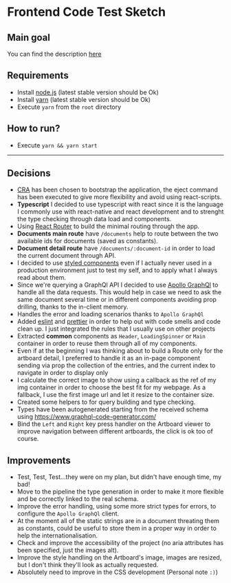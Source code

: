 # Frontend Code Test Sketch

## Main goal

You can find the description [here](https://github.com/CrisTofani/react-test-app/blob/master/CHALLENGE.md)

## Requirements

- Install [node.js](https://nodejs.org/en/download/) (latest stable version should be Ok)
- Install [yarn](https://yarnpkg.com/docs/install) (latest stable version should be Ok)
- Execute `yarn` from the `root` directory

## How to run?

- Execute `yarn && yarn start` 

---

## Decisions

* [CRA](http://create-react-app.dev/) has been chosen to bootstrap the application, the eject command has been executed to give more flexibility and avoid using react-scripts.
* **Typescript** I decided to use typescript with react since it is the language I commonly use with react-native and react development and to strenght the type checking through data load and components. 
* Using [React Router](https://reactrouter.com/) to build the minimal routing through the app.
* **Documents main route** have `/documents` help to route between the two available ids for documents (saved as constants).
* **Document detail route** have `/documents/:document-id` in order to load the current document through API.
* I decided to use [styled components](https://styled-components.com/) even if I actually never used in a production environment just to test my self, and to apply what I always read about them.
* Since we're querying a GraphQl API I decided to use [Apollo GraphQl](https://www.apollographql.com/) to handle all the data requests. This would help in case we need to ask the same document several time or in different components avoiding prop drilling, thanks to the in-client memory.
* Handles the error and loading scenarios thanks to `Apollo GraphQl`
* Added [eslint](https://eslint.org/) and [prettier](https://prettier.io/) in order to help out with code smells and code clean up. I just integrated the rules that I usually use on other projects
* Extracted **common** components as `Header`, `LoadingSpinner` or `Main` container in order to reuse them through all of my components.
* Even if at the beginning I was thinking about to build a Route only for the artboard detail, I preferred to handle it as an in-page component sending via prop the collection of the entries, and the current index to navigate in order to display only
* I calculate the correct image to show using a callback as the ref of my img container in order to choose the best fit for my webpage. As a fallback, I use the first image url and let it resize to the container size.
* Created some helpers to for query building and type checking.
* Types have been autogenerated starting from the received schema using https://www.graphql-code-generator.com/
* Bind the `Left` and `Right` key press handler on the Artboard viewer to improve navigation between different artboards, the click is ok too of course.

## Improvements

* Test, Test, Test...they were on my plan, but didn't have enough time, my bad!
* Move to the pipeline the type generation in order to make it more flexible and be correctly linked to the real schema.
* Improve the error handling, using some more strict types for errors, to configure the `Apollo GraphQl` client.
* At the moment all of the static strings are in a document threating them as constants, could be useful to store them in a proper way in order to help the internationalisation.
* Check and improve the accessibility of the project (no aria attributes has been specified, just the images alt).
* Improve the style handling on the Artboard's image, images are resized, but I don't think they'll look as actually requested.
* Absolutely need to improve in the CSS development (Personal note `:)`)